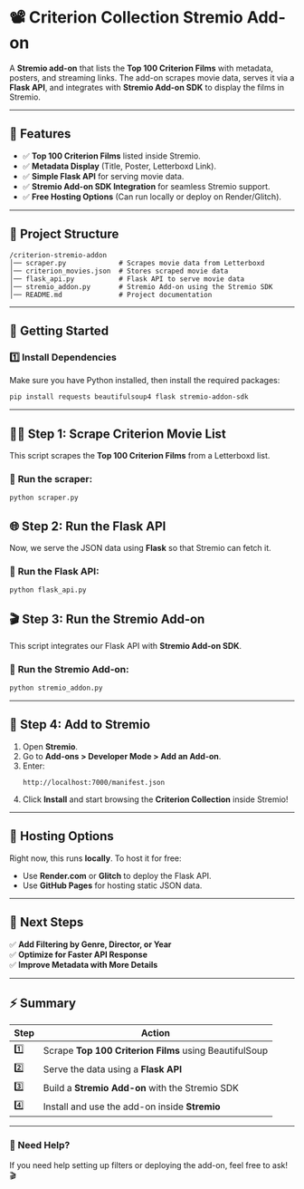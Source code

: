 # 📽️ Criterion Collection Stremio Add-on

A **Stremio add-on** that lists the **Top 100 Criterion Films** with metadata, posters, and streaming links. The add-on scrapes movie data, serves it via a **Flask API**, and integrates with **Stremio Add-on SDK** to display the films in Stremio.

---

## 📌 Features
- ✅ **Top 100 Criterion Films** listed inside Stremio.
- ✅ **Metadata Display** (Title, Poster, Letterboxd Link).
- ✅ **Simple Flask API** for serving movie data.
- ✅ **Stremio Add-on SDK Integration** for seamless Stremio support.
- ✅ **Free Hosting Options** (Can run locally or deploy on Render/Glitch).

---

## 📁 Project Structure
```
/criterion-stremio-addon
│── scraper.py             # Scrapes movie data from Letterboxd
│── criterion_movies.json  # Stores scraped movie data
│── flask_api.py           # Flask API to serve movie data
│── stremio_addon.py       # Stremio Add-on using the Stremio SDK
│── README.md              # Project documentation
```

---

## 🚀 Getting Started

### 1️⃣ Install Dependencies
Make sure you have Python installed, then install the required packages:
```sh
pip install requests beautifulsoup4 flask stremio-addon-sdk
```

---

## 🕵️‍♂️ Step 1: Scrape Criterion Movie List
This script scrapes the **Top 100 Criterion Films** from a Letterboxd list.

### 🔹 **Run the scraper:**
```sh
python scraper.py
```
## 🌐 Step 2: Run the Flask API
Now, we serve the JSON data using **Flask** so that Stremio can fetch it.

### 🔹 **Run the Flask API:**
```sh
python flask_api.py
```

## 🎬 Step 3: Run the Stremio Add-on
This script integrates our Flask API with **Stremio Add-on SDK**.

### 🔹 **Run the Stremio Add-on:**
```sh
python stremio_addon.py
```

---

## 📡 Step 4: Add to Stremio
1. Open **Stremio**.
2. Go to **Add-ons > Developer Mode > Add an Add-on**.
3. Enter:
   ```
   http://localhost:7000/manifest.json
   ```
4. Click **Install** and start browsing the **Criterion Collection** inside Stremio!

---

## 🔄 Hosting Options
Right now, this runs **locally**. To host it for free:
- Use **Render.com** or **Glitch** to deploy the Flask API.
- Use **GitHub Pages** for hosting static JSON data.

---

## 🎯 Next Steps
✅ **Add Filtering by Genre, Director, or Year**  
✅ **Optimize for Faster API Response**  
✅ **Improve Metadata with More Details**  

---

## ⚡ Summary
| Step  | Action |
|-------|--------|
| 1️⃣   | Scrape **Top 100 Criterion Films** using BeautifulSoup |
| 2️⃣   | Serve the data using a **Flask API** |
| 3️⃣   | Build a **Stremio Add-on** with the Stremio SDK |
| 4️⃣   | Install and use the add-on inside **Stremio** |

---

### 🚀 Need Help?
If you need help setting up filters or deploying the add-on, feel free to ask! 🎬
